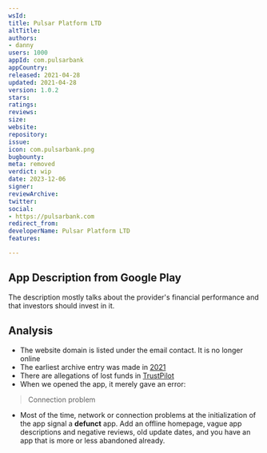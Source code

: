```yaml
---
wsId: 
title: Pulsar Platform LTD
altTitle: 
authors:
- danny
users: 1000
appId: com.pulsarbank
appCountry: 
released: 2021-04-28
updated: 2021-04-28
version: 1.0.2
stars: 
ratings: 
reviews: 
size: 
website: 
repository: 
issue: 
icon: com.pulsarbank.png
bugbounty: 
meta: removed
verdict: wip
date: 2023-12-06
signer: 
reviewArchive: 
twitter: 
social:
- https://pulsarbank.com
redirect_from: 
developerName: Pulsar Platform LTD
features: 

---
```


## App Description from Google Play 

The description mostly talks about the provider's financial performance and that investors should invest in it. 

## Analysis 

- The website domain is listed under the email contact. It is no longer online 
- The earliest archive entry was made in [2021](https://web.archive.org/web/20210315143903/http://pulsarbank.com/)
- There are allegations of lost funds in [TrustPilot](https://www.trustpilot.com/review/pulsarbank.com)
- When we opened the app, it merely gave an error: 

> Connection problem 

- Most of the time, network or connection problems at the initialization of the app signal a **defunct** app. Add an offline homepage, vague app descriptions and negative reviews, old update dates, and you have an app that is more or less abandoned already.

